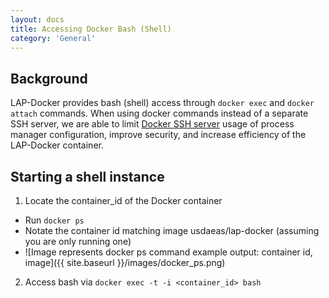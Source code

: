 ```yaml
---
layout: docs
title: Accessing Docker Bash (Shell)
category: 'General'
---
```



Background
------------
LAP-Docker provides bash (shell) access through `docker exec` and `docker attach` commands. When using docker commands instead of a separate SSH server, we are able to limit [Docker SSH server](https://jpetazzo.github.io/2014/06/23/docker-ssh-considered-evil/) usage of process manager configuration, improve security, and increase efficiency of the LAP-Docker container.

Starting a shell instance
----------
1. Locate the container_id of the Docker container
 - Run `docker ps`
 - Notate the container id matching image usdaeas/lap-docker (assuming you are only running one)
 - ![Image represents docker ps command example output: container id, image]({{ site.baseurl }}/images/docker_ps.png)

2. Access bash via `docker exec -t -i <container_id> bash`
